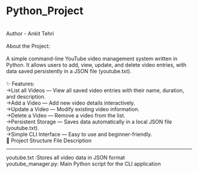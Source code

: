 # Python_Project
<br>
Author - Ankit Tehri
<br>
<br>
About the Project:
<br>
<br>
<bold>A simple command-line YouTube video management system written in Python. 
It allows users to add, view, update, and delete video entries, with data saved persistently in a JSON file (youtube.txt).</bold>
<br>
<br>
✨ Features:
<br>
->List all Videos — View all saved video entries with their name, duration, and description.
<br>
->Add a Video — Add new video details interactively.
<br>
->Update a Video — Modify existing video information.
<br>
->Delete a Video — Remove a video from the list.
<br>
->Persistent Storage — Saves data automatically in a local JSON file (youtube.txt).
<br>
->Simple CLI Interface — Easy to use and beginner-friendly.
<br>
📂 Project Structure
File	Description<hr>
youtube.txt	:Stores all video data in JSON format
<br>
youtube_manager.py:	Main Python script for the CLI application




